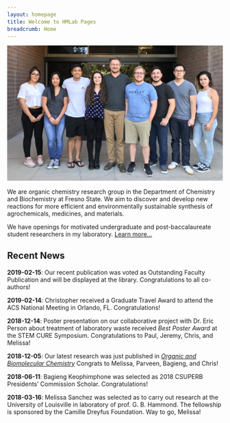 ```yaml
---
layout: homepage
title: Welcome to HMLab Pages
breadcrumb: Home
---
```


<img src="/img/hmlab-photo-2018.jpg" />

<p class="lead">We are organic chemistry research group in the Department of Chemistry and Biochemistry at Fresno State. We aim to discover and develop new reactions for more efficient and environmentally sustainable synthesis of agrochemicals, medicines, and materials.</p>

<p class="lead">We have openings for motivated undergraduate and post-baccalaureate student researchers in my laboratory. <a href="/research/opportunities/">Learn more…</a></p>

## Recent News

**2019-02-15**: Our recent publication was voted as Outstanding Faculty Publication and will be displayed at the library. Congratulations to all co-authors!

**2019-02-14**: Christopher received a Graduate Travel Award to attend the ACS National Meeting in Orlando, FL. Congratulations!

**2018-12-14**: Poster presentation on our collaborative project with Dr. Eric Person about treatment of laboratory waste received _Best Poster Award_ at the STEM CURE Symposium. Congratulations to Paul, Jeremy, Chris, and Melissa!

**2018-12-05**: Our latest research was just published in [_Organic and Biomolecular Chemistry_][1] Congrats to Melissa, Parveen, Bagieng, and Chris!

   [1]: http://dx.doi.org/10.1039/C8OB02196A

**2018-06-11**: Bagieng Keophimphone was selected as 2018 CSUPERB Presidents’ Commission Scholar. Congratulations!

**2018-03-16**: Melissa Sanchez was selected as to carry out research at the University of Louisville in laboratory of prof. G. B. Hammond. The fellowship is sponsored by the Camille Dreyfus Foundation. Way to go, Melissa!
